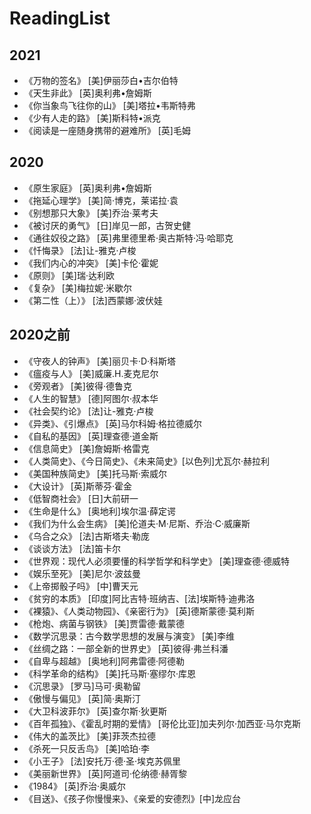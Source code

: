 # ReadingList

## 2021

* 《万物的签名》 [美]伊丽莎白•吉尔伯特
* 《天生非此》 [英]奥利弗•詹姆斯
* 《你当象鸟飞往你的山》 [美]塔拉•韦斯特弗
* 《少有人走的路》 [美]斯科特•派克
* 《阅读是一座随身携带的避难所》 [英]毛姆

## 2020

* 《原生家庭》 [英]奥利弗•詹姆斯
* 《拖延心理学》 [美]简·博克，莱诺拉·袁
* 《别想那只大象》 [美]乔治·莱考夫
* 《被讨厌的勇气》 [日]岸见一郎，古贺史健
* 《通往奴役之路》 [英]弗里德里希·奥古斯特·冯·哈耶克
* 《忏悔录》 [法]让-雅克·卢梭
* 《我们内心的冲突》 [美]卡伦·霍妮
* 《原则》 [美]瑞·达利欧
* 《复杂》 [美]梅拉妮·米歇尔
* 《第二性（上）》 [法]西蒙娜·波伏娃

## 2020之前

* 《守夜人的钟声》 [美]丽贝卡·D·科斯塔
* 《瘟疫与人》 [美]威廉.H.麦克尼尔
* 《旁观者》 [美]彼得·德鲁克
* 《人生的智慧》 [德]阿图尔·叔本华
* 《社会契约论》 [法]让-雅克·卢梭
* 《异类》、《引爆点》 [英]马尔科姆·格拉德威尔
* 《自私的基因》 [英]理查德·道金斯
* 《信息简史》 [美]詹姆斯·格雷克
* 《人类简史》、《今日简史》、《未来简史》[以色列]尤瓦尔·赫拉利
* 《美国种族简史》 [美]托马斯·索威尔
* 《大设计》 [英]斯蒂芬·霍金
* 《低智商社会》 [日]大前研一
* 《生命是什么》 [奥地利]埃尔温·薛定谔
* 《我们为什么会生病》 [美]伦道夫·M·尼斯、乔治·C·威廉斯
* 《乌合之众》 [法]古斯塔夫·勒庞
* 《谈谈方法》 [法]笛卡尔
* 《世界观：现代人必须要懂的科学哲学和科学史》 [美]理查德·德威特
* 《娱乐至死》 [美]尼尔·波兹曼
* 《上帝掷骰子吗》 [中]曹天元
* 《贫穷的本质》 [印度]阿比吉特·班纳吉、[法]埃斯特·迪弗洛
* 《裸猿》、《人类动物园》、《亲密行为》 [英]德斯蒙德·莫利斯
* 《枪炮、病菌与钢铁》 [美]贾雷德·戴蒙德
* 《数学沉思录：古今数学思想的发展与演变》 [美]李维
* 《丝绸之路：一部全新的世界史》 [英]彼得·弗兰科潘
* 《自卑与超越》 [奥地利]阿弗雷德·阿德勒
* 《科学革命的结构》 [美]托马斯·塞缪尔·库恩
* 《沉思录》 [罗马]马可·奥勒留
* 《傲慢与偏见》 [英]简·奥斯汀
* 《大卫科波菲尔》 [英]查尔斯·狄更斯
* 《百年孤独》、《霍乱时期的爱情》 [哥伦比亚]加夫列尔·加西亚·马尔克斯
* 《伟大的盖茨比》 [美]菲茨杰拉德
* 《杀死一只反舌鸟》 [美]哈珀·李
* 《小王子》 [法]安托万·德·圣·埃克苏佩里
* 《美丽新世界》 [英]阿道司·伦纳德·赫胥黎
* 《1984》 [英]乔治·奥威尔
* 《目送》、《孩子你慢慢来》、《亲爱的安德烈》[中]龙应台


